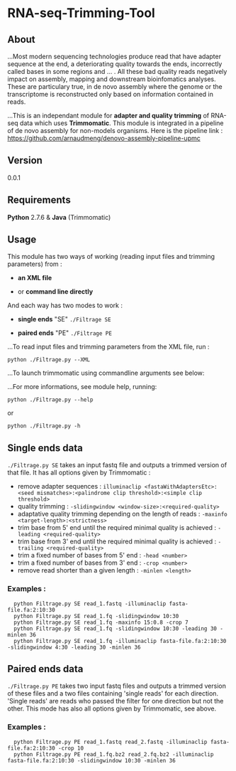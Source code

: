 # RNA-seq-Trimming-Tool

## About
...Most modern sequencing technologies produce read that have adapter sequence at the end, a deteriorating quality towards the ends, incorrectly called bases in some regions and ... . All these bad quality reads negatively impact on assembly, mapping and downstream bioinfomatics analyses. These are particulary true, in de novo assembly where the genome or the transcriptome is reconstructed only based on information contained in reads.

...This is an independant module for **adapter and quality trimming** of RNA-seq data which uses **Trimmomatic**. This module is integrated in a pipeline of de novo assembly for non-models organisms. Here is the pipeline link : https://github.com/arnaudmeng/denovo-assembly-pipeline-upmc

## Version
0.0.1

## Requirements

**Python** 2.7.6 & **Java** (Trimmomatic)

## Usage

This module has two ways of working (reading input files and trimming parameters) from : 

- **an XML file**
      
- or **command line directly**


And each way has two modes to work :

- **single ends** "SE" `./Filtrage SE` 
     
- **paired ends** "PE" `./Filtrage PE`


...To read input files and trimming parameters from the XML file, run :

`python ./Filtrage.py --XML`

...To launch trimmomatic using commandline arguments see below:

...For more informations, see module help, running:

`python ./Filtrage.py --help`

or

`python ./Filtrage.py -h`
      
      
## Single ends data

`./Filtrage.py SE` takes an input fastq file and outputs a trimmed version of that file. It has all options given by Trimmomatic :

- remove adapter sequences : `illuminaclip <fastaWithAdaptersEtc>:<seed mismatches>:<palindrome clip threshold>:<simple clip threshold>`
- quality trimming : `-slidingwindow <window-size>:<required-quality>`
- adaptative quality trimming depending on the length of reads : `-maxinfo <target-length>:<strictness>`
- trim base from 5' end until the required minimal quality is achieved : `-leading <required-quality>`
- trim base from 3' end until the required minimal quality is achieved : `-trailing <required-quality>`
- trim a fixed number of bases from 5' end : `-head <number>`
- trim a fixed number of bases from 3' end : `-crop <number>`
- remove read shorter than a given length : `-minlen <length>`

### Examples :

      python Filtrage.py SE read_1.fastq -illuminaclip fasta-file.fa:2:10:30
      python Filtrage.py SE read_1.fq -slidingwindow 10:30
      python Filtrage.py SE read_1.fq -maxinfo 15:0.8 -crop 7
      python Filtrage.py SE read_1.fq -slidingwindow 10:30 -leading 30 -minlen 36
      python Filtrage.py SE read_1.fq -illuminaclip fasta-file.fa:2:10:30 -slidingwindow 4:30 -leading 30 -minlen 36
      
## Paired ends data

`./Filtrage.py PE` takes two input fastq files and outputs a trimmed version of these files and a two files containing 'single reads' for each direction. 'Single reads' are reads who passed the filter for one direction but not the other. This mode has also all options given by Trimmomatic, see above.

### Examples :

      python Filtrage.py PE read_1.fastq read_2.fastq -illuminaclip fasta-file.fa:2:10:30 -crop 10
      python Filtrage.py PE read_1.fq.bz2 read_2.fq.bz2 -illuminaclip fasta-file.fa:2:10:30 -slidingwindow 10:30 -minlen 36
